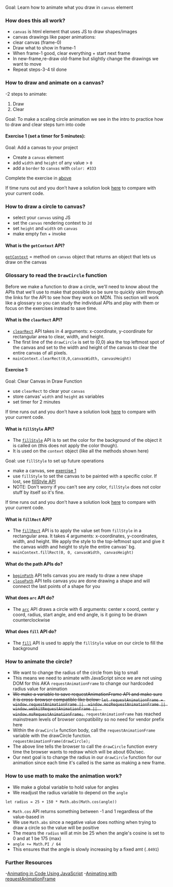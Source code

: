Goal: Learn how to animate what you draw in `canvas` element

### How does this all work? 
- `canvas` is html element that uses JS to draw shapes/images
- canvas drawings like paper animations: 
- clear canvas (frame-0)
- Draw what to show in frame-1
- When frame-1 good, clear everything + start next frame
- In new-frame,re-draw old-frame but slightly change the drawings we want to move
- Repeat steps-3-4 til done

### How to draw and animate on a canvas?
-2 steps to animate: 
1. Draw
2. Clear

Goal: To make a scaling circle animation we see in the intro to practice how to draw and clear steps turn into code 

#### Exercise 1 (set a timer for 5 minutes): 
 Goal: Add a canvas to your project
- Create a `canvas` element 
- add `width` and `height` of any value > `0`
- add a `border` to `canvas` with `color: #333`

Complete the exercise in [above]()

If time runs out and you don’t have a solution look [here]() to compare with your current code.   



### How to  draw a circle to canvas?
- select your `canvas` using JS  
- set the `canvas` rendering context to `2d`
- set `height` and `width` on `canvas` 
- make empty fxn + invoke  

#### What is the `getContext` API?
[`getContext`](https://developer.mozilla.org/en-US/docs/Web/API/HTMLCanvasElement/getContext) = method on `canvas` object that returns an object that lets us draw on the canvas

### Glossary to read the `DrawCircle` function 

Before we make a function to draw a circle, we'll need to know about the APIs that we'll use to make that possible so be sure to quickly skim through the links for the API to see how they work on MDN. This section will work like a glossary so you can study the individual APIs and play with them or focus on the exercises instead to save time. 

#### What is the `clearRect` API?
- [`clearRect`](https://developer.mozilla.org/en-US/docs/Web/API/CanvasRenderingContext2D/clearRect) API takes in 4 arguments: x-coordinate, y-coordinate for rectangular area to clear, width, and height. 
- The first line of the `drawCircle` is set to (0,0) aka the top leftmost spot of the canvas and set to the width and height of the canvas to clear the entire canvas of all pixels.
- `mainContext.clearRect(0,0,canvasWidth, canvasHeight)`

#### Exercise 1: 
Goal: Clear Canvas in Draw Function
- use `clearRect` to clear your `canvas` 
- store canvas’ `width` and `height` as variables
- set timer for 2 minutes
  
If time runs out and you don’t have a solution look [here]() to compare with your current code.   


#### What is `fillStyle` API?
- The [`fillStyle`](https://developer.mozilla.org/en-US/docs/Web/API/CanvasRenderingContext2D/fillStyle) API is to set the color for the background of the object it is called on (this does not apply the color though).
- It is used on the `context` object (like all the methods shown here)

Goal: use `fillStyle` to set up future operations
- make a canvas, see [exercise 1](#exercise-1)
- use `fillStyle` to set the canvas to be painted with a specific color. If lost, see [fillStyle API](#what-is-fillstyle-api)
- NOTE: Don't worry if you can't see any color, `fillStyle` does not color stuff by itself so it's fine. 

If time runs out and you don’t have a solution look [here]() to compare with your current code.   


#### What is `fillRect` API?
-  The [`fillRect`](https://developer.mozilla.org/en-US/docs/Web/API/CanvasRenderingContext2D/fillRect) API is to apply the value set from `fillStyle` in a rectangular area. It takes 4 arguments: x-coordinates, y-coordinates, width, and height. We apply the style to the top-leftmost spot and give it the canvas width and height to style the entire canvas' bg. 
-  `mainContext.fillRect(0, 0, canvasWidth, canvasHeight)`

 
 #### What do the path APIs do?
- [`beginPath`](https://developer.mozilla.org/en-US/docs/Web/API/CanvasRenderingContext2D/beginPath) API tells canvas you are ready to draw a new shape 
- [`closePath`](https://developer.mozilla.org/en-US/docs/Web/API/CanvasRenderingContext2D/closePath) API tells canvas you are done drawing a shape and will connect the last points of a shape for you


#### What does `arc` API do?
- The [`arc`](https://developer.mozilla.org/en-US/docs/Web/API/CanvasRenderingContext2D/arc) API draws a circle with 6 arguments: center x coord, center y coord, radius, start angle, and end angle, is it going to be drawn counterclockwise

#### What does `fill` API do?
- The [`fill`](https://developer.mozilla.org/en-US/docs/Web/API/CanvasRenderingContext2D/fill) API is used to apply the `fillStyle` value on our circle to fill the background


### How to animate the circle?
- We want to change the radius of the circle from big to small
- This means we need to animate with JavaScript since we are not using DOM for this AKA `requestAnimationFrame` to change our hardcoded radius value for animation
- <s>We make a variable to save requestAnimationFrame API and make sure it is cross-browser compatible like below:
`
let requestAnimationFrame = window.requestAnimationFrame || 
                            window.mozRequestAnimationFrame ||
                            window.webkitRequestAnimationFrame || 
                            window.msRequestAnimationFrame;
`</s>. `requestAnimationFrame` has reached mainstream levels of browser compatibility so no need for vendor prefix here
- Within the `drawCircle` function body, call the `requestAnimationFrame` variable with the drawCircle function. 
`
requestAnimationFrame(drawCircle);
`
- The above line tells the browser to call the `drawCircle` function every time the browser wants to redraw which will be about 60x/sec. 
- Our next goal is to change the radius in our `drawCircle` function for our animation since each time it's called is the same as making a new frame. 

### How to use math to make the animation work?
- We make a global variable to hold value for angles
- We readjust the radius variable to depend on the `angle`
```
let radius = 25 + 150 * Math.abs(Math.cos(angle))
```
- `Math.cos` API returns something between -1 and 1 regardless of the value-based in 
- We use `Math.abs` since a negative value does nothing when trying to draw a circle so the value will be positive
- The means the `radius` will at min be 25 when the angle's cosine is set to 0 and at 1 be 175 (max)
- `angle += Math.PI / 64`
- This ensures that the angle is slowly increasing by a fixed amt (`.0491`) 

### Further Resources
-[Animating in Code Using JavaScript](https://www.kirupa.com/html5/animating_in_code_using_javascript.htm)
-[Animating with requestAnimationFrame](https://www.kirupa.com/html5/animating_with_requestAnimationFrame.htm)



